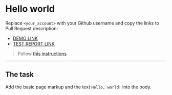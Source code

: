 # Hello world
Replace `<your_account>` with your Github username and copy the links to Pull Request description:
- [DEMO LINK](https://nzrii-kysel.github.io/layout_hello-world/)
- [TEST REPORT LINK](https://nzrii-kysel.github.io/layout_hello-world/report/html_report/)

> Follow [this instructions](https://mate-academy.github.io/layout_task-guideline/#how-to-solve-the-layout-tasks-on-github)
___

## The task
Add the basic page markup and the text `Hello, world!` into the body.
